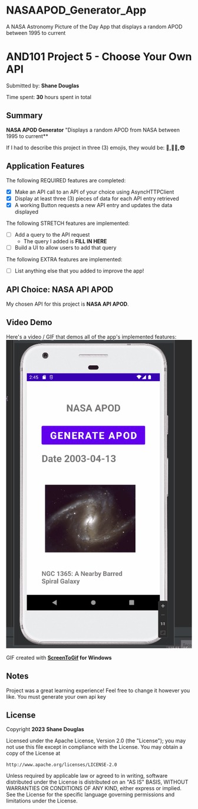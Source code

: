 # NASAAPOD_Generator_App
A NASA Astronomy Picture of the Day App that displays a random APOD between 1995 to current


<!-- (This is a comment) INSTRUCTIONS: Go through this page and fill out any **bolded** entries with their correct values.-->

# AND101 Project 5 - Choose Your Own API

Submitted by: **Shane Douglas**

Time spent: **30** hours spent in total

## Summary

**NASA APOD Generator**  "Displays a random APOD from NASA between 1995 to current**

If I had to describe this project in three (3) emojis, they would be: **:partying_face:,:face_with_spiral_eyes:,:sunglasses:**

## Application Features

<!-- (This is a comment) Please be sure to change the [ ] to [x] for any features you completed.  If a feature is not checked [x], you might miss the points for that item! -->

The following REQUIRED features are completed:

- [x] Make an API call to an API of your choice using AsyncHTTPClient
- [x] Display at least three (3) pieces of data for each API entry retrieved
- [x] A working Button requests a new API entry and updates the data displayed

The following STRETCH features are implemented:

- [ ] Add a query to the API request
  - The query I added is **FILL IN HERE**
- [ ] Build a UI to allow users to add that query

The following EXTRA features are implemented:

- [ ] List anything else that you added to improve the app!

## API Choice: NASA API APOD


My chosen API for this project is **NASA API APOD**.

## Video Demo

Here's a video / GIF that demos all of the app's implemented features:
![](githubdisplay.gif)

GIF created with **[ScreenToGif](https://www.screentogif.com/) for Windows**

<!-- Recommended tools:
- [Kap](https://getkap.co/) for macOS
- [ScreenToGif](https://www.screentogif.com/) for Windows
- [peek](https://github.com/phw/peek) for Linux. -->

## Notes

Project was a great learning experience! Feel free to change it however you like. You must generate your own api key

## License

Copyright **2023** **Shane Douglas**

Licensed under the Apache License, Version 2.0 (the "License");
you may not use this file except in compliance with the License.
You may obtain a copy of the License at

    http://www.apache.org/licenses/LICENSE-2.0

Unless required by applicable law or agreed to in writing, software
distributed under the License is distributed on an "AS IS" BASIS,
WITHOUT WARRANTIES OR CONDITIONS OF ANY KIND, either express or implied.
See the License for the specific language governing permissions and
limitations under the License.
